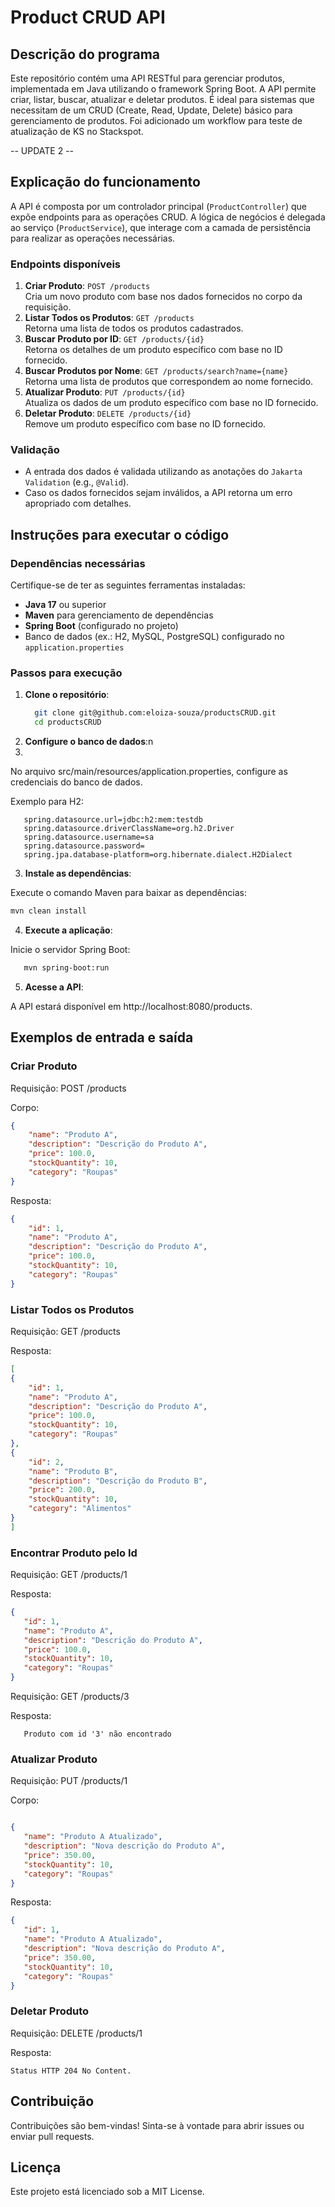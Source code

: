 # Product CRUD API

## Descrição do programa
Este repositório contém uma API RESTful para gerenciar produtos, implementada em Java utilizando o framework Spring Boot. A API permite criar, listar, buscar, atualizar e deletar produtos. É ideal para sistemas que necessitam de um CRUD (Create, Read, Update, Delete) básico para gerenciamento de produtos.
Foi adicionado um workflow para teste de atualização de KS no Stackspot.

-- UPDATE 2 --

## Explicação do funcionamento
A API é composta por um controlador principal (`ProductController`) que expõe endpoints para as operações CRUD. A lógica de negócios é delegada ao serviço (`ProductService`), que interage com a camada de persistência para realizar as operações necessárias.

### Endpoints disponíveis
1. **Criar Produto**: `POST /products`  
   Cria um novo produto com base nos dados fornecidos no corpo da requisição.
2. **Listar Todos os Produtos**: `GET /products`  
   Retorna uma lista de todos os produtos cadastrados.
3. **Buscar Produto por ID**: `GET /products/{id}`  
   Retorna os detalhes de um produto específico com base no ID fornecido.
4. **Buscar Produtos por Nome**: `GET /products/search?name={name}`  
   Retorna uma lista de produtos que correspondem ao nome fornecido.
5. **Atualizar Produto**: `PUT /products/{id}`  
   Atualiza os dados de um produto específico com base no ID fornecido.
6. **Deletar Produto**: `DELETE /products/{id}`  
   Remove um produto específico com base no ID fornecido.

### Validação
- A entrada dos dados é validada utilizando as anotações do `Jakarta Validation` (e.g., `@Valid`).
- Caso os dados fornecidos sejam inválidos, a API retorna um erro apropriado com detalhes.

## Instruções para executar o código

### Dependências necessárias
Certifique-se de ter as seguintes ferramentas instaladas:
- **Java 17** ou superior
- **Maven** para gerenciamento de dependências
- **Spring Boot** (configurado no projeto)
- Banco de dados (ex.: H2, MySQL, PostgreSQL) configurado no `application.properties`

### Passos para execução
1. **Clone o repositório**:
   ```bash
     git clone git@github.com:eloiza-souza/productsCRUD.git
     cd productsCRUD
   ```
2. **Configure o banco de dados**:n
3. 

No arquivo src/main/resources/application.properties, configure as credenciais do banco de dados. 

Exemplo para H2:
   ```
      spring.datasource.url=jdbc:h2:mem:testdb
      spring.datasource.driverClassName=org.h2.Driver
      spring.datasource.username=sa
      spring.datasource.password=
      spring.jpa.database-platform=org.hibernate.dialect.H2Dialect
   ```

3. **Instale as dependências**:

Execute o comando Maven para baixar as dependências:

````bash
mvn clean install
````

4. **Execute a aplicação**:

Inicie o servidor Spring Boot:
   ```bash
      mvn spring-boot:run
   ```

5. **Acesse a API**:

A API estará disponível em http://localhost:8080/products.

## Exemplos de entrada e saída
### Criar Produto
Requisição: POST /products

Corpo:

````json
{
    "name": "Produto A",
    "description": "Descrição do Produto A",
    "price": 100.0,
    "stockQuantity": 10,
    "category": "Roupas"
}
````
Resposta:
````json
{
    "id": 1,
    "name": "Produto A",
    "description": "Descrição do Produto A",
    "price": 100.0,
    "stockQuantity": 10,
    "category": "Roupas"
}
````

### Listar Todos os Produtos

Requisição: GET /products

Resposta:

````json
[
{
    "id": 1,
    "name": "Produto A",
    "description": "Descrição do Produto A",
    "price": 100.0,
    "stockQuantity": 10,
    "category": "Roupas"
},
{
    "id": 2,
    "name": "Produto B",
    "description": "Descrição do Produto B",
    "price": 200.0,
    "stockQuantity": 10,
    "category": "Alimentos"
}
]
````

### Encontrar Produto pelo Id
Requisição: GET /products/1

Resposta:

````json
{
   "id": 1,
   "name": "Produto A",
   "description": "Descrição do Produto A",
   "price": 100.0,
   "stockQuantity": 10,
   "category": "Roupas"
}
````
Requisição: GET /products/3

Resposta:

````
   Produto com id '3' não encontrado
````
### Atualizar Produto
Requisição: PUT /products/1

Corpo:

````json

{
   "name": "Produto A Atualizado",
   "description": "Nova descrição do Produto A",
   "price": 350.00,
   "stockQuantity": 10,
   "category": "Roupas"
}
````
Resposta:

````json
{
   "id": 1,
   "name": "Produto A Atualizado",
   "description": "Nova descrição do Produto A", 
   "price": 350.00, 
   "stockQuantity": 10,
   "category": "Roupas"
}
````

### Deletar Produto
Requisição: DELETE /products/1

Resposta:
````declarative
Status HTTP 204 No Content.
````

## Contribuição
Contribuições são bem-vindas! Sinta-se à vontade para abrir issues ou enviar pull requests.

## Licença
Este projeto está licenciado sob a MIT License.
